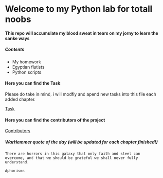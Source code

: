 # Welcome to my Python lab for totall noobs

#### This repo will accumulate my blood sweat in tears on my jorny to learn the sanke ways

##### Contents
- My homework
- Egyptian flutists
- Python scripts

#### Here you can find the Task
Please do take in mind, i will modfiy and apend new tasks into this file each added chapter.

[Task](TASK.md)


#### Here you can find the contributors of the project

[Contributors](CONTRIBUTORS.md)


##### WarHammer quote of the day (will be updated for each chapter finished!)

```
There are horrors in this galaxy that only faith and steel can overcome, and that we should be grateful we shall never fully understand.

Aphorisms 
```
